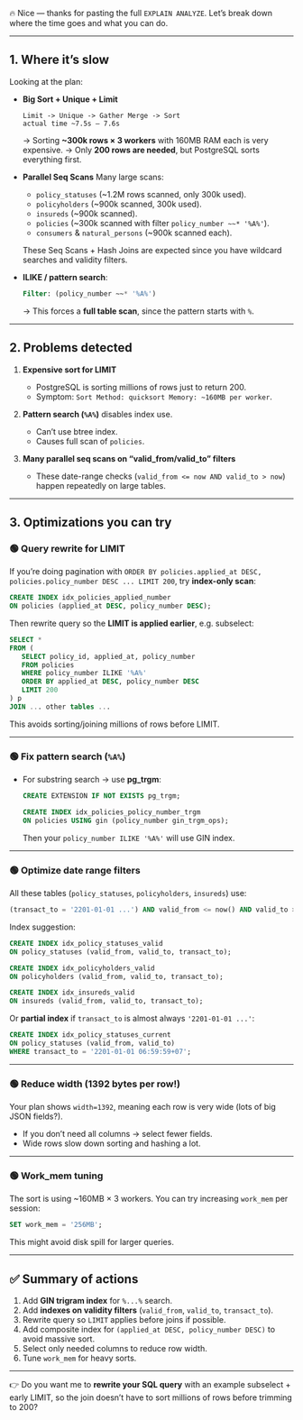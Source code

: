 🔥 Nice — thanks for pasting the full `EXPLAIN ANALYZE`. Let’s break down where the time goes and what you can do.

---

## 1. Where it’s slow

Looking at the plan:

* **Big Sort + Unique + Limit**

  ```text
  Limit -> Unique -> Gather Merge -> Sort
  actual time ~7.5s – 7.6s
  ```

  → Sorting **\~300k rows × 3 workers** with 160MB RAM each is very expensive.
  → Only **200 rows are needed**, but PostgreSQL sorts everything first.

* **Parallel Seq Scans**
  Many large scans:

    * `policy_statuses` (\~1.2M rows scanned, only 300k used).
    * `policyholders` (\~900k scanned, 300k used).
    * `insureds` (\~900k scanned).
    * `policies` (\~300k scanned with filter `policy_number ~~* '%A%'`).
    * `consumers` & `natural_persons` (\~900k scanned each).

  These Seq Scans + Hash Joins are expected since you have wildcard searches and validity filters.

* **ILIKE / pattern search**:

  ```sql
  Filter: (policy_number ~~* '%A%')
  ```

  → This forces a **full table scan**, since the pattern starts with `%`.

---

## 2. Problems detected

1. **Expensive sort for LIMIT**

    * PostgreSQL is sorting millions of rows just to return 200.
    * Symptom: `Sort Method: quicksort Memory: ~160MB per worker`.

2. **Pattern search (`%A%`)** disables index use.

    * Can’t use btree index.
    * Causes full scan of `policies`.

3. **Many parallel seq scans on “valid\_from/valid\_to” filters**

    * These date-range checks (`valid_from <= now AND valid_to > now`) happen repeatedly on large tables.

---

## 3. Optimizations you can try

### 🟢 Query rewrite for LIMIT

If you’re doing pagination with `ORDER BY policies.applied_at DESC, policies.policy_number DESC ... LIMIT 200`,
try **index-only scan**:

```sql
CREATE INDEX idx_policies_applied_number
ON policies (applied_at DESC, policy_number DESC);
```

Then rewrite query so the **LIMIT is applied earlier**, e.g. subselect:

```sql
SELECT *
FROM (
   SELECT policy_id, applied_at, policy_number
   FROM policies
   WHERE policy_number ILIKE '%A%'
   ORDER BY applied_at DESC, policy_number DESC
   LIMIT 200
) p
JOIN ... other tables ...
```

This avoids sorting/joining millions of rows before LIMIT.

---

### 🟢 Fix pattern search (`%A%`)

* For substring search → use **pg\_trgm**:

  ```sql
  CREATE EXTENSION IF NOT EXISTS pg_trgm;

  CREATE INDEX idx_policies_policy_number_trgm
  ON policies USING gin (policy_number gin_trgm_ops);
  ```

  Then your `policy_number ILIKE '%A%'` will use GIN index.

---

### 🟢 Optimize date range filters

All these tables (`policy_statuses`, `policyholders`, `insureds`) use:

```sql
(transact_to = '2201-01-01 ...') AND valid_from <= now() AND valid_to > now()
```

Index suggestion:

```sql
CREATE INDEX idx_policy_statuses_valid
ON policy_statuses (valid_from, valid_to, transact_to);

CREATE INDEX idx_policyholders_valid
ON policyholders (valid_from, valid_to, transact_to);

CREATE INDEX idx_insureds_valid
ON insureds (valid_from, valid_to, transact_to);
```

Or **partial index** if `transact_to` is almost always `'2201-01-01 ...'`:

```sql
CREATE INDEX idx_policy_statuses_current
ON policy_statuses (valid_from, valid_to)
WHERE transact_to = '2201-01-01 06:59:59+07';
```

---

### 🟢 Reduce width (1392 bytes per row!)

Your plan shows `width=1392`, meaning each row is very wide (lots of big JSON fields?).

* If you don’t need all columns → select fewer fields.
* Wide rows slow down sorting and hashing a lot.

---

### 🟢 Work\_mem tuning

The sort is using \~160MB × 3 workers. You can try increasing `work_mem` per session:

```sql
SET work_mem = '256MB';
```

This might avoid disk spill for larger queries.

---

## ✅ Summary of actions

1. Add **GIN trigram index** for `%...%` search.
2. Add **indexes on validity filters** (`valid_from`, `valid_to`, `transact_to`).
3. Rewrite query so `LIMIT` applies before joins if possible.
4. Add composite index for `(applied_at DESC, policy_number DESC)` to avoid massive sort.
5. Select only needed columns to reduce row width.
6. Tune `work_mem` for heavy sorts.

---

👉 Do you want me to **rewrite your SQL query** with an example subselect + early LIMIT, so the join doesn’t have to sort millions of rows before trimming to 200?
